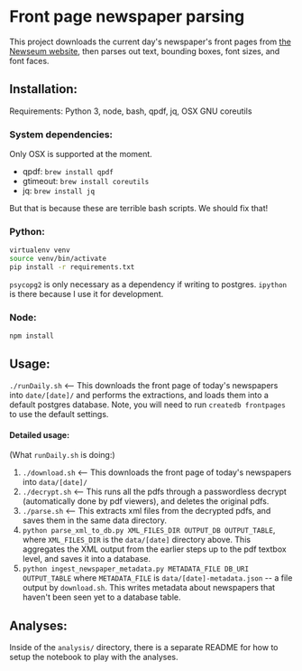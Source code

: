 # Front page newspaper parsing

This project downloads the current day's newspaper's front pages from [the Newseum website](newseum.org/todaysfrontpages/), then parses out text, bounding boxes, font sizes, and font faces.

## Installation:
Requirements: Python 3, node, bash, qpdf, jq, OSX GNU coreutils

### System dependencies:
Only OSX is supported at the moment.

* qpdf: `brew install qpdf`
* gtimeout: `brew install coreutils`
* jq: `brew install jq`

But that is because these are terrible bash scripts. We should fix that!

### Python:
```bash
virtualenv venv
source venv/bin/activate
pip install -r requirements.txt
```

`psycopg2` is only necessary as a dependency if writing to postgres.
`ipython` is there because I use it for development.

### Node:
`npm install`

## Usage:
`./runDaily.sh` <-- This downloads the front page of today's newspapers into `date/[date]/` and performs the extractions, and loads them into a default postgres database. Note, you will need to run `createdb frontpages` to use the default settings.

#### Detailed usage:
(What `runDaily.sh` is doing:)
1. `./download.sh` <-- This downloads the front page of today's newspapers into `data/[date]/`
2. `./decrypt.sh` <-- This runs all the pdfs through a passwordless decrypt (automatically done by pdf viewers), and deletes the original pdfs.
3. `./parse.sh` <-- This extracts xml files from the decrypted pdfs, and saves them in the same data directory.
4. `python parse_xml_to_db.py XML_FILES_DIR OUTPUT_DB OUTPUT_TABLE`, where `XML_FILES_DIR` is the `data/[date]` directory above. This aggregates the XML output from the earlier steps up to the pdf textbox level, and saves it into a database. 
5. `python ingest_newspaper_metadata.py METADATA_FILE DB_URI OUTPUT_TABLE` where `METADATA_FILE` is `data/[date]-metadata.json` -- a file output by `download.sh`. This writes metadata about newspapers that haven't been seen yet to a database table.

## Analyses:
Inside of the `analysis/` directory, there is a separate README for how to setup the notebook to play with the analyses.
